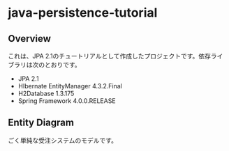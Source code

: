 java-persistence-tutorial
=========================

## Overview
これは、JPA 2.1のチュートリアルとして作成したプロジェクトです。依存ライブラリは次のとおりです。

* JPA 2.1
* HIbernate EntityManager 4.3.2.Final
* H2Database 1.3.175
* Spring Framework 4.0.0.RELEASE

## Entity Diagram
ごく単純な受注システムのモデルです。
